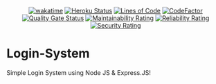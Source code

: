 <div align="center">

  [![wakatime](https://wakatime.com/badge/github/Amir-Pourhadi/Node-Login-System.svg)](https://wakatime.com/badge/github/Amir-Pourhadi/Node-Login-System)
  [![Heroku Status](https://heroku-status-badges.herokuapp.com/amir-login-system)](https://amir-login-system.herokuapp.com/)
  [![Lines of Code](https://sonarcloud.io/api/project_badges/measure?project=Amir-Pourhadi_Login-System&metric=ncloc)](https://sonarcloud.io/dashboard?id=Amir-Pourhadi_Login-System)
  [![CodeFactor](https://www.codefactor.io/repository/github/amir-pourhadi/node-login-system/badge)](https://www.codefactor.io/repository/github/amir-pourhadi/node-login-system)  
  [![Quality Gate Status](https://sonarcloud.io/api/project_badges/measure?project=Amir-Pourhadi_Login-System&metric=alert_status)](https://sonarcloud.io/dashboard?id=Amir-Pourhadi_Login-System)
  [![Maintainability Rating](https://sonarcloud.io/api/project_badges/measure?project=Amir-Pourhadi_Login-System&metric=sqale_rating)](https://sonarcloud.io/dashboard?id=Amir-Pourhadi_Login-System)
  [![Reliability Rating](https://sonarcloud.io/api/project_badges/measure?project=Amir-Pourhadi_Login-System&metric=reliability_rating)](https://sonarcloud.io/dashboard?id=Amir-Pourhadi_Login-System)
  [![Security Rating](https://sonarcloud.io/api/project_badges/measure?project=Amir-Pourhadi_Login-System&metric=security_rating)](https://sonarcloud.io/dashboard?id=Amir-Pourhadi_Login-System)
</div>

# Login-System
Simple Login System using Node JS &amp; Express.JS!
